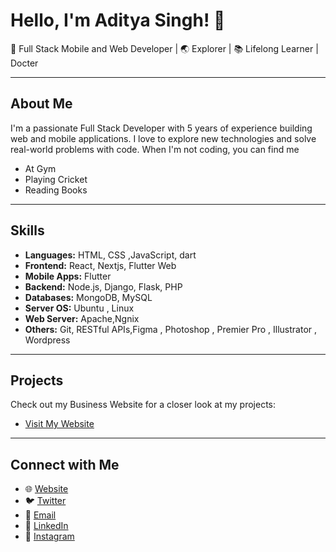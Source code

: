 # Hello, I'm Aditya Singh! 👋

🚀 Full Stack Mobile and Web Developer | 🌏 Explorer | 📚 Lifelong Learner | Docter

---

## About Me

I'm a passionate Full Stack Developer with 5 years of experience building web and mobile applications. I love to explore new technologies and solve real-world problems with code. When I'm not coding, you can find me 
- At Gym
- Playing Cricket
- Reading Books
  

---

## Skills

- **Languages:** HTML, CSS ,JavaScript, dart 
- **Frontend:** React, Nextjs, Flutter Web
- **Mobile Apps:** Flutter
- **Backend:** Node.js, Django, Flask, PHP
- **Databases:** MongoDB, MySQL
- **Server OS:** Ubuntu , Linux
- **Web Server:** Apache,Ngnix
- **Others:** Git, RESTful APIs,Figma , Photoshop , Premier Pro , Illustrator , Wordpress

---

## Projects

Check out my Business Website for a closer look at my projects:

- [Visit My Website](https://www.ogresto.com)

---

## Connect with Me

- 🌐 [Website](https://www.ogresto.com)
- 🐦 [Twitter](https://twitter.com/adityasingh_off)
- 📧 [Email](mailto:aditya@ogresto.com)
- 📝 [LinkedIn](https://www.linkedin.com/in/adityasinghborana/)
- 📲 [Instagram](https://www.instagram.com/imaditya_singh/) 
